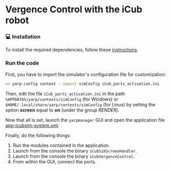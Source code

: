 Vergence Control with the iCub robot
====================================

### :computer: Installation
To install the required dependencies, follow these [instructions](http://wiki.icub.org/wiki/ICub_Software_Installation).

### Run the code
First, you have to import the simulator's configuration file for customization:
```sh
>> yarp-config context --import simConfig iCub_parts_activation.ini
```

Then, edit the file `iCub_parts_activation.ini` in the path `%APPDATA%/yarp/contexts/simConfig`
(for Windows) or `$HOME/.local/share/yarp/contexts/simConfig` (for Linux)
by setting the option **screen** equal to **on** (under the group _RENDER_).

Now that all is set, launch the `yarpmanager` GUI and open the application file
[app-icubsim-system.xml](./icub/apps/app-icubsim-system.xml).

Finally, do the following things:
1. Run the modules contained in the application.
1. Launch from the console the binary `iCubSimScreenHandler`.
1. Launch from the console the binary `iCubVergenceControl`.
1. From within the GUI, connect the ports.
